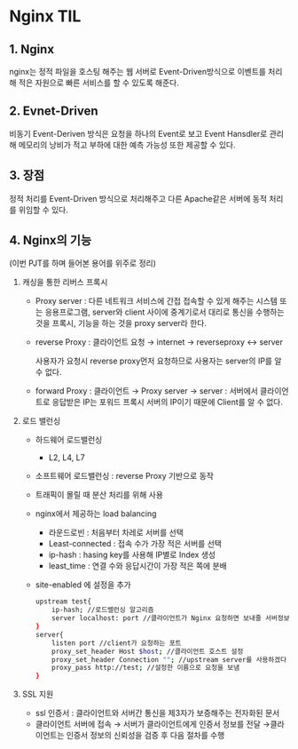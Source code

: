 # Nginx TIL

## 1. Nginx

nginx는 정적 파일을 호스팅 해주는 웹 서버로 Event-Driven방식으로 이벤트를 처리해 적은 자원으로 빠른 서비스를 할 수 있도록 해준다.

## 2. Evnet-Driven

비동기 Event-Deriven 방식은 요청을 하나의 Event로 보고 Event Hansdler로 관리 해 메모리의 낭비가 적고 부하에 대한 예측 가능성 또한 제공할 수 있다.

## 3. 장점

정적 처리를 Event-Driven 방식으로 처리해주고 다른 Apache같은 서버에 동적 처리를 위임할 수 있다.

## 4. Nginx의 기능

(이번 PJT를 하며 들어본 용어를 위주로 정리)

1. 캐싱을 통한 리버스 프록시
    - Proxy server :  다른 네트워크 서비스에 간접 접속할 수 있게 해주는 시스템 또는 응용프로그램, server와 client 사이에 중계기로서 대리로 통신을 수행하는 것을 프록시, 기능을 하는 것을 proxy server라 한다.
    - reverse Proxy : 클라이언트 요청 → internet → reverseproxy ↔ server
        
        사용자가 요청시 reverse proxy먼저 요청하므로 사용자는 server의 IP를 알 수 없다.
        
    - forward Proxy : 클라이언트 → Proxy server → server : 서버에서 클라이언트로 응답받은 IP는 포워드 프록시 서버의 IP이기 때문에 Client를 알 수 없다.
2. 로드 밸런싱
    - 하드웨어 로드밸런싱
        - L2, L4, L7
    - 소프트웨어 로드밸런싱 : reverse Proxy 기반으로 동작
    - 트래픽이 몰릴 때 분산 처리를 위해 사용
    - nginx에서 제공하는 load balancing
        - 라운드로빈 : 처음부터 차레로 서버를 선택
        - Least-connected : 접속 수가 가장 적은 서버를 선택
        - ip-hash : hasing key를 사용해 IP별로 Index 생성
        - least_time : 연결 수와 응답시간이 가장 적은 쪽에 분배
    - site-enabled 에 설정을 추가
        
        ```bash
        upstream test{
        	ip-hash; //로드밸런싱 알고리즘
        	server localhost: port //클라이언트가 Nginx 요청하면 보내줄 서버정보	
        }
        server{
        	listen port //client가 요청하는 포트
        	proxy_set_header Host $host; //클라이언트 호스트 설정
        	proxy_set_header Connection ""; //upstream server를 사용하겠다
        	proxy_pass http://test; //설정한 이름으로 요청을 보냄 
        }
        ```
        
3. SSL 지원
    - ssl 인증서 : 클라이언트와 서버간 통신을 제3자가 보증해주는 전자화된 문서
    - 클라이언트 서버에 접속 → 서버가 클라이언트에게 인증서 정보를 전달 →클라이언트는 인증서 정보의 신뢰성을 검증 후 다음 절차를 수행